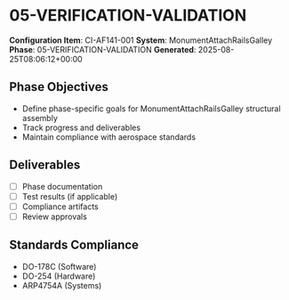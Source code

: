 # 05-VERIFICATION-VALIDATION

**Configuration Item**: CI-AF141-001
**System**: MonumentAttachRailsGalley
**Phase**: 05-VERIFICATION-VALIDATION
**Generated**: 2025-08-25T08:06:12+00:00

## Phase Objectives
- Define phase-specific goals for MonumentAttachRailsGalley structural assembly
- Track progress and deliverables
- Maintain compliance with aerospace standards

## Deliverables
- [ ] Phase documentation
- [ ] Test results (if applicable)
- [ ] Compliance artifacts
- [ ] Review approvals

## Standards Compliance
- DO-178C (Software)
- DO-254 (Hardware)
- ARP4754A (Systems)

